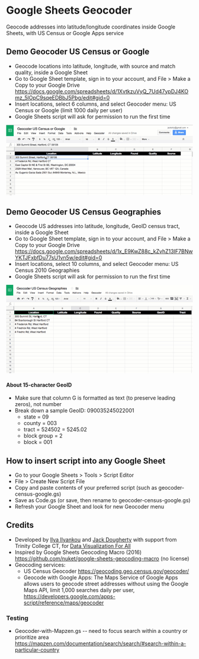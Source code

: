 # Google Sheets Geocoder
Geocode addresses into latitude/longitude coordinates inside Google Sheets, with US Census or Google Apps service

## Demo Geocoder US Census or Google
- Geocode locations into latitude, longitude, with source and match quality, inside a Google Sheet
- Go to Google Sheet template, sign in to your account, and File > Make a Copy to your Google Drive https://docs.google.com/spreadsheets/d/1XvtkzuVyQ_7Ud47ypDJ4KOmz_5lOpC9sqeEDBbJ5Pbg/edit#gid=0
- Insert locations, select 6 columns, and select Geocoder menu: US Census or Google (limit 1000 daily per user)
- Google Sheets script will ask for permission to run the first time

![Screencast](google-sheets-geocoder-census-google.gif)

## Demo Geocoder US Census Geographies
- Geocode US addresses into latitude, longitude, GeoID census tract, inside a Google Sheet
- Go to Google Sheet template, sign in to your account, and File > Make a Copy to your Google Drive
https://docs.google.com/spreadsheets/d/1x_E9KwZ88c_kZvhZ13IF7BNwYKTJFxbfDu77sU1vn5w/edit#gid=0
- Insert locations, select 10 columns, and select Geocoder menu: US Census 2010 Geographies
- Google Sheets script will ask for permission to run the first time

![Screencast](google-sheets-geocoder-census-geographies.gif)

#### About 15-character GeoID
- Make sure that column G is formatted as text (to preserve leading zeros), not number
- Break down a sample GeoID: 090035245022001
  - state = 09
  - county = 003
  - tract = 524502 = 5245.02
  - block group = 2
  - block = 001

## How to insert script into any Google Sheet
  - Go to your Google Sheets > Tools > Script Editor
  - File > Create New Script File
  - Copy and paste contents of your preferred script (such as geocoder-census-google.gs)
  - Save as Code.gs (or save, then rename to geocoder-census-google.gs)
  - Refresh your Google Sheet and look for new Geocoder menu

## Credits
- Developed by [Ilya Ilyankou](https://github.com/ilyankou) and [Jack Dougherty](https://github.com/jackdougherty) with support from Trinity College CT, for [Data Visualization For All](https://www.datavizforall.org/)
- Inspired by Google Sheets Geocoding Macro (2016) https://github.com/nuket/google-sheets-geocoding-macro (no license)
- Geocoding services:
  - US Census Geocoder https://geocoding.geo.census.gov/geocoder/
  - Geocode with Google Apps: The Maps Service of Google Apps allows users to geocode street addresses without using the Google Maps API, limit 1,000 searches daily per user, https://developers.google.com/apps-script/reference/maps/geocoder

### Testing
- Geocoder-with-Mapzen.gs -- need to focus search within a country or prioritize area https://mapzen.com/documentation/search/search/#search-within-a-particular-country

